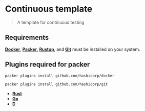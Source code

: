 # Continuous template

> A template for continuous testing

## Requirements

[**Docker**](https://docs.docker.com/engine/install/), [**Packer**](https://developer.hashicorp.com/packer/docs), [**Rustup**](https://rustup.rs), and [**Git**](https://git-scm.com) must be installed on your system.

## Plugins required for packer

```bash
packer plugins install github.com/hashicorp/docker
```

```bash
packer plugins install github.com/hashicorp/git
```

* [**Rust**](RUST.md)
* [**Go**](go/README.md)
* [**D**](d/README.md)
